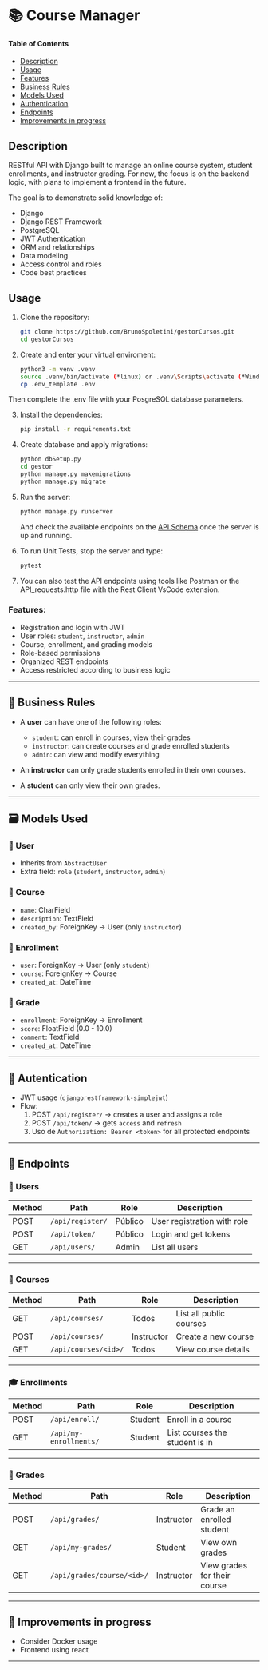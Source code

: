 # 📚 Course Manager

#### Table of Contents  
- [Description](#description)
- [Usage](#usage)
- [Features](#features)
- [Business Rules](#-business-rules)
- [Models Used](#️-models-used)
- [Authentication](#-autentication)
- [Endpoints](#-endpoints)
- [Improvements in progress](#-improvements-in-progress)

## Description

RESTful API with Django built to manage an online course system, student enrollments, and instructor grading.
For now, the focus is on the backend logic, with plans to implement a frontend in the future.

The goal is to demonstrate solid knowledge of:
- Django
- Django REST Framework
- PostgreSQL
- JWT Authentication
- ORM and relationships
- Data modeling
- Access control and roles
- Code best practices

## Usage

1. Clone the repository:

   ```bash
   git clone https://github.com/BrunoSpoletini/gestorCursos.git
   cd gestorCursos
   ```

2. Create and enter your virtual enviroment:

   ```bash
   python3 -m venv .venv
   source .venv/bin/activate (*linux) or .venv\Scripts\activate (*Windows)
   cp .env_template .env
   ```
Then complete the .env file with your PosgreSQL database parameters.

3. Install the dependencies:

   ```bash
   pip install -r requirements.txt
   ```

4. Create database and apply migrations:

   ```bash
   python dbSetup.py
   cd gestor
   python manage.py makemigrations
   python manage.py migrate
   ```
   
5. Run the server:
   ```bash
   python manage.py runserver
   ```
   And check the available endpoints on the [API Schema](http://localhost:8000/) once the server is up and running.
7. To run Unit Tests, stop the server and type:
   ```bash
   pytest
   ```
8. You can also test the API endpoints using tools like Postman or the API_requests.http file with the Rest Client VsCode extension.


### Features:
- Registration and login with JWT
- User roles: `student`, `instructor`, `admin`
- Course, enrollment, and grading models
- Role-based permissions
- Organized REST endpoints
- Access restricted according to business logic
---

## 🧠 Business Rules

- A **user** can have one of the following roles:
  - `student`: can enroll in courses, view their grades
  - `instructor`: can create courses and grade enrolled students
  - `admin`: can view and modify everything

- An **instructor** can only grade students enrolled in their own courses.

- A **student** can only view their own grades.

---

## 🗃️ Models Used

### 🔹 User
- Inherits from `AbstractUser`
- Extra field: `role` (`student`, `instructor`, `admin`)

### 🔹 Course
- `name`: CharField
- `description`: TextField
- `created_by`: ForeignKey → User (only  `instructor`)

### 🔹 Enrollment
- `user`: ForeignKey → User (only  `student`)
- `course`: ForeignKey → Course
- `created_at`: DateTime

### 🔹 Grade
- `enrollment`: ForeignKey → Enrollment
- `score`: FloatField (0.0 - 10.0)
- `comment`: TextField
- `created_at`: DateTime

---

## 🔐 Autentication

- JWT usage (`djangorestframework-simplejwt`)
- Flow:
  1. POST `/api/register/` → creates a user and assigns a role
  2. POST `/api/token/` → gets  `access` and `refresh`
  3. Uso de `Authorization: Bearer <token>` for all protected endpoints
     
---

## 📡 Endpoints

### 👤 Users
| Method | Path                 | Role       | Description                       |
|--------|----------------------|------------|-----------------------------------|
| POST   | `/api/register/`     | Público    | 	User registration with role      |
| POST   | `/api/token/`        | Público    | 	Login and get tokens             |
| GET    | `/api/users/`        | Admin      | 	List all users                   |

---

### 📘 Courses
| Method | Path                 | Role       | Description                       |
|--------|----------------------|------------|-----------------------------------|
| GET    | `/api/courses/`      | Todos      | List all public courses           |
| POST   | `/api/courses/`      | Instructor | 	Create a new course              |
| GET    | `/api/courses/<id>/` | Todos      | 	View course details              |

---

### 🎓 Enrollments
| Method | Path                  | Role    | Description                          |
|--------|-----------------------|---------|--------------------------------------|
| POST   | `/api/enroll/`        | Student | 	Enroll in a course                  |
| GET    | `/api/my-enrollments/`| Student | List courses the student is in       |

---

### 📝 Grades
| Method | Path                    | Role       | Description                          |
|--------|-------------------------|------------|--------------------------------------|
| POST   | `/api/grades/`          | Instructor | Grade an enrolled student            |
| GET    | `/api/my-grades/`       | Student    | View own grades                      |
| GET    | `/api/grades/course/<id>/` | Instructor | 	View grades for their course     |

---

## 🧪 Improvements in progress
- Consider Docker usage
- Frontend using react


---


